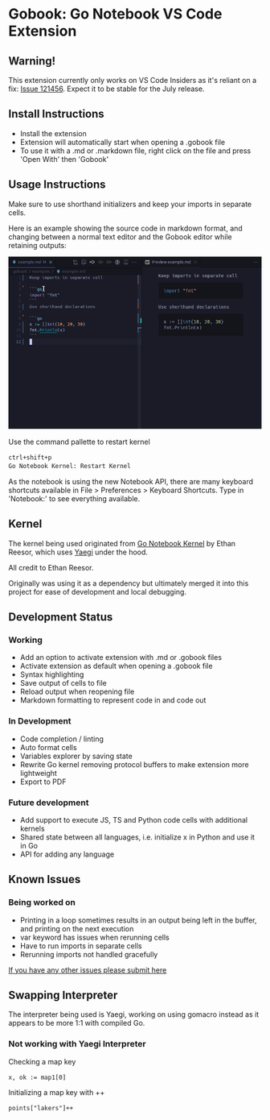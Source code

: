 # Gobook: Go Notebook VS Code Extension

## Warning!
This extension currently only works on VS Code Insiders as it's reliant on a fix:
[Issue 121456](https://github.com/microsoft/vscode/issues/121456). Expect it to be stable for the July release.

## Install Instructions
- Install the extension
- Extension will automatically start when opening a .gobook file
- To use it with a .md or .markdown file, right click on the file and press 'Open With' then 'Gobook'


## Usage Instructions

Make sure to use shorthand initializers and keep your imports in separate cells.

Here is an example showing the source code in markdown format, and changing between a normal text editor and the Gobook editor while retaining outputs:

![usage](images/example.gif)


Use the command pallette to restart kernel
```markdown
ctrl+shift+p
Go Notebook Kernel: Restart Kernel
```

As the notebook is using the new Notebook API, there are many keyboard shortcuts available in File > Preferences > Keyboard Shortcuts. Type in 'Notebook:' to see everything available.

## Kernel
The kernel being used originated from [Go Notebook Kernel](https://marketplace.visualstudio.com/items?itemName=ethan-reesor.go-notebook-kernel) by Ethan Reesor, which uses [Yaegi](https://github.com/traefik/yaegi) under the hood.

All credit to Ethan Reesor.

Originally was using it as a dependency but ultimately merged it into this project for ease of development and local debugging.

## Development Status
### Working
- Add an option to activate extension with .md or .gobook files
- Activate extension as default when opening a .gobook file
- Syntax highlighting
- Save output of cells to file
- Reload output when reopening file
- Markdown formatting to represent code in and code out 

### In Development 
- Code completion / linting
- Auto format cells
- Variables explorer by saving state
- Rewrite Go kernel removing protocol buffers to make extension more lightweight
- Export to PDF

### Future development
- Add support to execute JS, TS and Python code cells with additional kernels
- Shared state between all languages, i.e. initialize x in Python and use it in Go
- API for adding any language 

## Known Issues
### Being worked on
- Printing in a loop sometimes results in an output being left in the buffer, and printing on the next execution
- var keyword has issues when rerunning cells
- Have to run imports in separate cells
- Rerunning imports not handled gracefully

[If you have any other issues please submit here](https://github.com/gobookdev/gobook/issues)

## Swapping Interpreter
The interpreter being used is Yaegi, working on using gomacro instead as it appears to be more 1:1 with compiled Go.

### Not working with Yaegi Interpreter
Checking a map key 
```
x, ok := map1[0]
```
Initializing a map key with ++ 
```
points["lakers"]++
```

